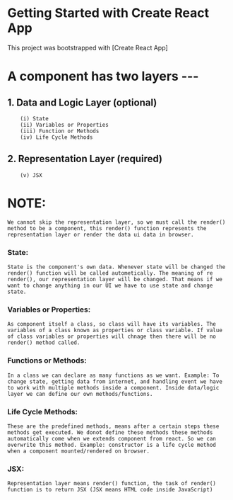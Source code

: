 # Getting Started with Create React App

This project was bootstrapped with [Create React App]

# A component has two layers --- 
##  1. Data and Logic Layer (optional)
        (i) State
        (ii) Variables or Properties
        (iii) Function or Methods
        (iv) Life Cycle Methods

##  2. Representation Layer (required)
        (v) JSX

# NOTE: 
    We cannot skip the representation layer, so we must call the render() method to be a component, this render() function represents the representation layer or render the data ui data in browser.
### State:
    State is the component's own data. Whenever state will be changed the render() function will be called autometically. The meaning of re render(), our representation layer will be changed. That means if we want to change anything in our UI we have to use state and change state.  
### Variables or Properties:
    As component itself a class, so class will have its variables. The variables of a class known as properties or class variable. If value of class variables or properties will chnage then there will be no render() method called.
### Functions or Methods:
    In a class we can declare as many functions as we want. Example: To change state, getting data from internet, and handling event we have to work with multiple methods inside a component. Inside data/logic layer we can define our own methods/functions.
### Life Cycle Methods:
    These are the predefined methods, means after a certain steps these methods get executed. We donot define these methods these methods automatically come when we extends component from react. So we can overwrite this method. Example: constructor is a life cycle method when a component mounted/rendered on browser. 
### JSX:
    Representation layer means render() function, the task of render() function is to return JSX (JSX means HTML code inside JavaScript)